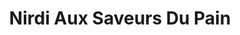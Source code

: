 ---
title: "Nirdi Aux Saveurs Du Pain"
url: /la-madeleine/nirdi-aux-saveurs-du-pain/
shop: boulangerie
---